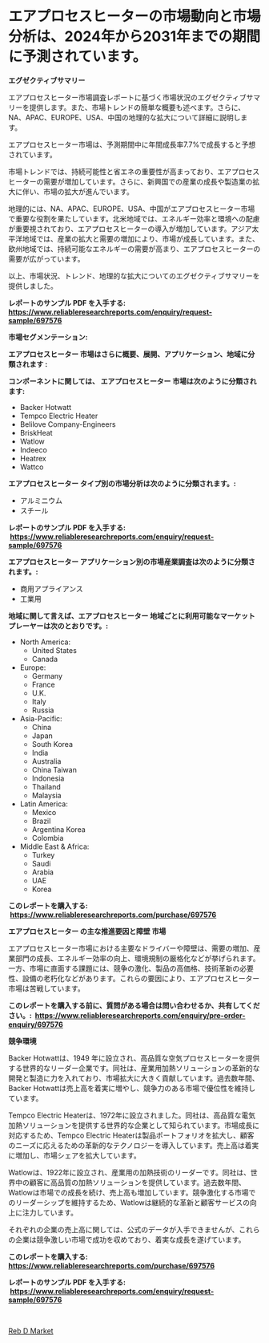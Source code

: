 <p><h1>エアプロセスヒーターの市場動向と市場分析は、2024年から2031年までの期間に予測されています。</h1></p><p><strong>エグゼクティブサマリー</strong></p>
<p><p>エアプロセスヒーター市場調査レポートに基づく市場状況のエグゼクティブサマリーを提供します。また、市場トレンドの簡単な概要も述べます。さらに、NA、APAC、EUROPE、USA、中国の地理的な拡大について詳細に説明します。</p><p>エアプロセスヒーター市場は、予測期間中に年間成長率7.7%で成長すると予想されています。</p><p>市場トレンドでは、持続可能性と省エネの重要性が高まっており、エアプロセスヒーターの需要が増加しています。さらに、新興国での産業の成長や製造業の拡大に伴い、市場の拡大が進んでいます。</p><p>地理的には、NA、APAC、EUROPE、USA、中国がエアプロセスヒーター市場で重要な役割を果たしています。北米地域では、エネルギー効率と環境への配慮が重要視されており、エアプロセスヒーターの導入が増加しています。アジア太平洋地域では、産業の拡大と需要の増加により、市場が成長しています。また、欧州地域では、持続可能なエネルギーの需要が高まり、エアプロセスヒーターの需要が広がっています。</p><p>以上、市場状況、トレンド、地理的な拡大についてのエグゼクティブサマリーを提供しました。</p></p>
<p><strong>レポートのサンプル PDF を入手する: <a href="https://www.reliableresearchreports.com/enquiry/request-sample/697576">https://www.reliableresearchreports.com/enquiry/request-sample/697576</a></strong></p>
<p><strong>市場セグメンテーション:</strong></p>
<p><strong> エアプロセスヒーター 市場はさらに概要、展開、アプリケーション、地域に分類されます :</strong></p>
<p><strong>コンポーネントに関しては、 エアプロセスヒーター 市場は次のように分類されます: &nbsp;</strong></p>
<p><ul><li>Backer Hotwatt</li><li>Tempco Electric Heater</li><li>Belilove Company-Engineers</li><li>BriskHeat</li><li>Watlow</li><li>Indeeco</li><li>Heatrex</li><li>Wattco</li></ul></p>
<p><strong> エアプロセスヒーター タイプ別の市場分析は次のように分類されます。:</strong></p>
<p><ul><li>アルミニウム</li><li>スチール</li></ul></p>
<p><strong>レポートのサンプル PDF を入手する: &nbsp;<a href="https://www.reliableresearchreports.com/enquiry/request-sample/697576">https://www.reliableresearchreports.com/enquiry/request-sample/697576</a></strong></p>
<p><strong> エアプロセスヒーター アプリケーション別の市場産業調査は次のように分類されます。:</strong></p>
<p><ul><li>商用アプライアンス</li><li>工業用</li></ul></p>
<p><strong>地域に関して言えば、エアプロセスヒーター 地域ごとに利用可能なマーケットプレーヤーは次のとおりです。:</strong></p>
<p><ul>
    <li>
        North America:
        <ul>
            <li>United States</li>
            <li>Canada</li>
        </ul>
    </li>
    <li>
        Europe:
        <ul>
            <li>Germany</li>
            <li>France</li>
            <li>U.K.</li>
            <li>Italy</li>
            <li>Russia</li>
        </ul>
    </li>
    <li>
        Asia-Pacific:
        <ul>
            <li>China</li>
            <li>Japan</li>
            <li>South Korea</li>
            <li>India</li>
            <li>Australia</li>
            <li>China Taiwan</li>
            <li>Indonesia</li>
            <li>Thailand</li>
            <li>Malaysia</li>
        </ul>
    </li>
    <li>
        Latin America:
        <ul>
            <li>Mexico</li>
            <li>Brazil</li>
            <li>Argentina Korea</li>
            <li>Colombia</li>
        </ul>
    </li>
    <li>
        Middle East & Africa:
        <ul>
            <li>Turkey</li>
            <li>Saudi</li>
            <li>Arabia</li>
            <li>UAE</li>
            <li>Korea</li>
        </ul>
    </li>
    </ul></p>
<p><strong>このレポートを購入する: &nbsp;<a href="https://www.reliableresearchreports.com/purchase/697576">https://www.reliableresearchreports.com/purchase/697576</a></strong></p>
<p><strong>エアプロセスヒーター の主な推進要因と障壁 市場</strong></p>
<p><p>エアプロセスヒーター市場における主要なドライバーや障壁は、需要の増加、産業部門の成長、エネルギー効率の向上、環境規制の厳格化などが挙げられます。一方、市場に直面する課題には、競争の激化、製品の高価格、技術革新の必要性、設備の老朽化などがあります。これらの要因により、エアプロセスヒーター市場は苦戦しています。</p></p>
<p><strong>このレポートを購入する前に、質問がある場合は問い合わせるか、共有してください。:&nbsp; <a href="https://www.reliableresearchreports.com/enquiry/pre-order-enquiry/697576">https://www.reliableresearchreports.com/enquiry/pre-order-enquiry/697576</a></strong></p>
<p><strong>競争環境</strong></p>
<p><p>Backer Hotwattは、1949 年に設立され、高品質な空気プロセスヒーターを提供する世界的なリーダー企業です。同社は、産業用加熱ソリューションの革新的な開発と製造に力を入れており、市場拡大に大きく貢献しています。過去数年間、Backer Hotwattは売上高を着実に増やし、競争力のある市場で優位性を維持しています。</p><p>Tempco Electric Heaterは、1972年に設立されました。同社は、高品質な電気加熱ソリューションを提供する世界的な企業として知られています。市場成長に対応するため、Tempco Electric Heaterは製品ポートフォリオを拡大し、顧客のニーズに応えるための革新的なテクノロジーを導入しています。売上高は着実に増加し、市場シェアを拡大しています。</p><p>Watlowは、1922年に設立され、産業用の加熱技術のリーダーです。同社は、世界中の顧客に高品質の加熱ソリューションを提供しています。過去数年間、Watlowは市場での成長を続け、売上高も増加しています。競争激化する市場でのリーダーシップを維持するため、Watlowは継続的な革新と顧客サービスの向上に注力しています。</p><p>それぞれの企業の売上高に関しては、公式のデータが入手できませんが、これらの企業は競争激しい市場で成功を収めており、着実な成長を遂げています。</p></p>
<p><strong>このレポートを購入する: &nbsp; <a href="https://www.reliableresearchreports.com/purchase/697576">https://www.reliableresearchreports.com/purchase/697576</a></strong></p>
<p><strong>レポートのサンプル PDF を入手する: &nbsp;<a href="https://www.reliableresearchreports.com/enquiry/request-sample/697576">https://www.reliableresearchreports.com/enquiry/request-sample/697576</a></strong><strong></strong></p>
<p>&nbsp;</p>
<p><p><a href="https://silk-columnist-571.notion.site/Reb-D-Market-Size-Reflecting-a-Forecast-Till-2031-Market-By-Type-By-Application-and-By-Geography-6280b6806ded4fd5b167508639a8747f">Reb D Market</a></p></p>